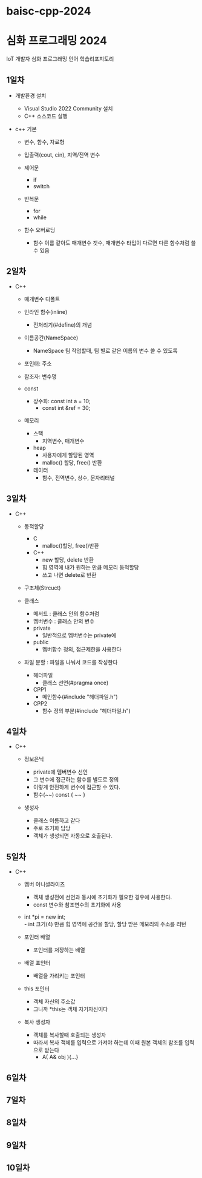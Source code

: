 # baisc-cpp-2024
# 심화 프로그래밍 2024
IoT 개발자 심화 프로그래밍 언어 학습리포지토리

## 1일차
- 개발환경 설치
	- Visual Studio 2022 Community 설치
	- C++ 소스코드 실행
	
- c++ 기본
	- 변수, 함수, 자료형 
	- 입출력(cout, cin), 지역/전역 변수
	- 제어문
		- if
		- switch
		
	- 반복문
		- for
		- while
		
	- 함수 오버로딩
		- 함수 이름 같아도 매개변수 갯수, 매개변수 타입이 다르면 다른 함수처럼 쓸 수 있음
		
## 2일차
- C++
	- 매개변수 디폴트
	- 인라인 함수(inline)
		- 전처리기(#define)의 개념
		
	- 이름공간(NameSpace)
		- NameSpace 팀 작업할때, 팀 별로 같은 이름의 변수 쓸 수 있도록
		
	- 포인터: 주소
	- 참조자: 변수명
	
	- const
		- 상수화: const int a = 10;
			- const int &ref = 30;
	- 메모리
		- 스택
			- 지역변수, 매개변수
		- heap
			- 사용자에게 할당된 영역
			- malloc() 할당, free() 반환
		- 데이터
			- 함수, 전역변수, 상수, 문자리터널
			
## 3일차
- C++
	- 동적할당
		- C
			- malloc()할당, free()반환
		- C++
			- new 할당, delete 반환
			- 힙 영역에 내가 원하는 만큼 메모리 동적할당
			- 쓰고 나면 delete로 반환
			
	- 구조체(Strcuct)
	
	- 클래스
		- 메서드 : 클래스 안의 함수처럼
		- 멤버변수 : 클래스 안의 변수
		- private
			- 일반적으로 멤버변수는 private에
		- public
			- 멤버함수 정의, 접근제한을 사용한다
		
	- 파일 분할 : 파일을 나눠서 코드를 작성한다
		- 헤더파일  
			- 클래스 선언(#pragma once)
		- CPP1 
			- 메인함수(#include "헤더파일.h")
		- CPP2 
			- 함수 정의 부분(#include "헤더파일.h")
			
## 4일차
- C++
	- 정보은닉
		- private에 멤버변수 선언
		- 그 변수에 접근하는 함수를 별도로 정의
		- 이렇게 안전하게 변수에 접근할 수 있다.
		- 함수(~~) const
		{
		 ~~
		}
		
	- 생성자
		- 클래스 이름하고 같다
		- 주로 초기화 담당
		- 객체가 생성되면 자동으로 호출된다.
		

## 5일차
- C++
	- 멤버 이니셜라이즈
		- 객체 생성전에 선언과 동시에 초기화가 필요한 경우에 사용한다.
		- const 변수와 참조변수의 초기화에 사용
		
	- int *pi = new int;  
			- int 크기(4) 만큼 힙 영역에 공간을 할당, 할당 받은 메모리의 주소를 리턴
			
	- 포인터 배열
		- 포인터를 저장하는 배열
	- 배열 포인터
		- 배열을 가리키는 포인터
	- this 포인터
		- 객체 자신의 주소값
		- 그니까 *this는 객체 자기자신이다
	
	- 복사 생성자
		- 객체를 복사할때 호출되는 생성자
		- 따라서 복사 객체를 입력으로 가져야 하는데 이때 원본 객체의 참조를 입력으로 받는다
			- A( A& obj ){...}
## 6일차


## 7일차

## 8일차

## 9일차

## 10일차
